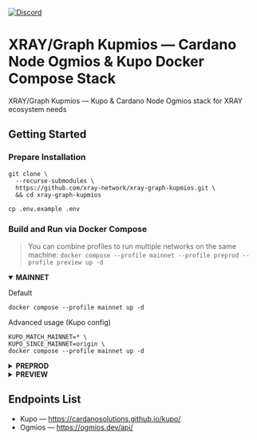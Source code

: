 <a href="https://discord.gg/WhZmm46APN"><img alt="Discord" src="https://img.shields.io/discord/852538978946383893?style=for-the-badge&logo=discord&label=Discord&labelColor=%231940ED&color=%233FCB9B"></a>

# XRAY/Graph Kupmios — Cardano Node Ogmios & Kupo Docker Compose Stack

XRAY/Graph Kupmios — Kupo & Cardano Node Ogmios stack for XRAY ecosystem needs

## Getting Started
### Prepare Installation

``` console
git clone \
  --recurse-submodules \
  https://github.com/xray-network/xray-graph-kupmios.git \
  && cd xray-graph-kupmios
```
``` console
cp .env.example .env
```

### Build and Run via Docker Compose

> You can combine profiles to run multiple networks on the same machine: `docker compose --profile mainnet --profile preprod --profile preview up -d`

<details open>
  <summary><b>MAINNET</b></summary>

Default

``` console
docker compose --profile mainnet up -d
```

Advanced usage (Kupo config)

``` console
KUPO_MATCH_MAINNET=* \
KUPO_SINCE_MAINNET=origin \
docker compose --profile mainnet up -d
```

</details>
  
<details>
  <summary><b>PREPROD</b></summary>

Default

``` console
docker compose --profile preprod up -d
```

Advanced usage (Kupo config)

``` console
KUPO_MATCH_PREPROD=* \
KUPO_SINCE_PREPROD=origin \
docker compose --profile preprod up -d
```

</details>

  
<details>
  <summary><b>PREVIEW</b></summary>

Default

``` console
docker compose --profile preview up -d
```

Advanced usage (Kupo config)

``` console
KUPO_MATCH_PREVIEW=* \
KUPO_SINCE_PREVIEW=origin \
docker compose --profile preview up -d
```

</details>

## Endpoints List
  
* Kupo — https://cardanosolutions.github.io/kupo/
* Ogmios — https://ogmios.dev/api/
